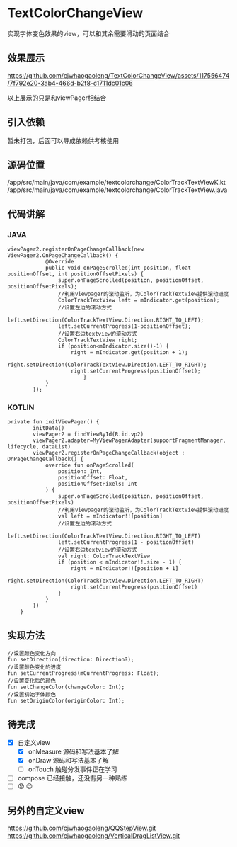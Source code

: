 # TextColorChangeView
实现字体变色效果的view，可以和其余需要滑动的页面结合
 ## 效果展示
https://github.com/cjwhaogaoleng/TextColorChangeView/assets/117556474/7f792e20-3ab4-466d-b2f8-c1711dc01c06

以上展示的只是和viewPager相结合
 ## 引入依赖
暂未打包，后面可以导成依赖供考核使用
 ## 源码位置
/app/src/main/java/com/example/textcolorchange/ColorTrackTextViewK.kt
/app/src/main/java/com/example/textcolorchange/ColorTrackTextView.java
 ## 代码讲解
  ### JAVA
```
viewPager2.registerOnPageChangeCallback(new ViewPager2.OnPageChangeCallback() {
            @Override
            public void onPageScrolled(int position, float positionOffset, int positionOffsetPixels) {
                super.onPageScrolled(position, positionOffset, positionOffsetPixels);
                //利用viewpager的滚动监听，为ColorTrackTextView提供滚动进度
                ColorTrackTextView left = mIndicator.get(position);
                //设置左边的滚动方式
                left.setDirection(ColorTrackTextView.Direction.RIGHT_TO_LEFT);
                left.setCurrentProgress(1-positionOffset);
                //设置右边textview的滚动方式
                ColorTrackTextView right;
                if (position<mIndicator.size()-1) {
                    right = mIndicator.get(position + 1);
                    right.setDirection(ColorTrackTextView.Direction.LEFT_TO_RIGHT);
                    right.setCurrentProgress(positionOffset);
                        }
            }
        });
```
  ### KOTLIN
```
private fun initViewPager() {
        initData()
        viewPager2 = findViewById(R.id.vp2)
        viewPager2.adapter=MyViewPagerAdapter(supportFragmentManager, lifecycle, dataList)
        viewPager2.registerOnPageChangeCallback(object : OnPageChangeCallback() {
            override fun onPageScrolled(
                position: Int,
                positionOffset: Float,
                positionOffsetPixels: Int
            ) {
                super.onPageScrolled(position, positionOffset, positionOffsetPixels)
                //利用viewpager的滚动监听，为ColorTrackTextView提供滚动进度
                val left = mIndicator!![position]
                //设置左边的滚动方式
                left.setDirection(ColorTrackTextView.Direction.RIGHT_TO_LEFT)
                left.setCurrentProgress(1 - positionOffset)
                //设置右边textview的滚动方式
                val right: ColorTrackTextView
                if (position < mIndicator!!.size - 1) {
                    right = mIndicator!![position + 1]
                    right.setDirection(ColorTrackTextView.Direction.LEFT_TO_RIGHT)
                    right.setCurrentProgress(positionOffset)
                }
            }
        })
    }
```
 ## 实现方法
 ```
 //设置颜色变化方向
 fun setDirection(direction: Direction?);
 //设置颜色变化的进度
 fun setCurrentProgress(mCurrentProgress: Float);
 //设置变化后的颜色
 fun setChangeColor(changeColor: Int);
 //设置初始字体颜色
 fun setOriginColor(originColor: Int);
```
 ## 待完成
 - [x] 自定义view
   - [x] onMeasure 源码和写法基本了解
   - [x] onDraw 源码和写法基本了解
   - [ ] onTouch 触碰分发事件正在学习
 - [ ] compose 已经接触，还没有另一种熟练
 - [ ] :disappointed: :blush:
 ## 另外的自定义view
 https://github.com/cjwhaogaoleng/QQStepView.git
 https://github.com/cjwhaogaoleng/VerticalDragListView.git
